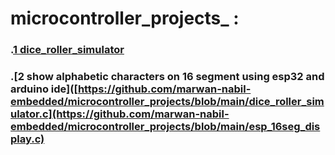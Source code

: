 # microcontroller_projects_ :
### \.[1 dice_roller_simulator](https://github.com/marwan-nabil-embedded/microcontroller_projects/blob/main/dice_roller_simulator.c)
### \.[2 show alphabetic characters on 16 segment using esp32 and arduino ide]([https://github.com/marwan-nabil-embedded/microcontroller_projects/blob/main/dice_roller_simulator.c](https://github.com/marwan-nabil-embedded/microcontroller_projects/blob/main/esp_16seg_display.c)
